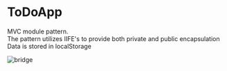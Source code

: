 # ToDoApp
MVC module pattern.<br>
The pattern utilizes IIFE's to provide both private and public encapsulation<br>
Data is stored in localStorage

![bridge](https://user-images.githubusercontent.com/38325801/105032700-677f9080-5a57-11eb-9258-75d1e87e1bd1.jpg)
